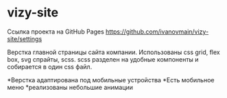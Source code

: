 # vizy-site

Ссылка проекта на GitHub Pages https://github.com/ivanovmain/vizy-site/settings

Верстка главной страницы сайта компании. Использованы css grid, flex box, svg спрайты, scss. scss разделен на удобные компоненты и собирается в один css файл.

*Верстка адаптирована под мобильные устройства
*Есть мобильное меню
*реализованы небольшие анимации

